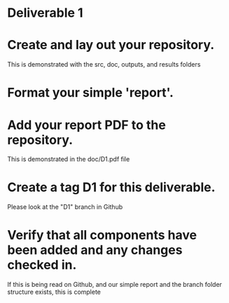 # Deliverable 1
# Create and lay out your repository.
This is demonstrated with the src, doc, outputs, and results folders

# Format your simple 'report'.
# Add your report PDF to the repository.
This is demonstrated in the doc/D1.pdf file

# Create a tag D1 for this deliverable.
Please look at the "D1" branch in Github

# Verify that all components have been added and any changes checked in.
If this is being read on Github, and our simple report and the branch folder structure exists, this is complete